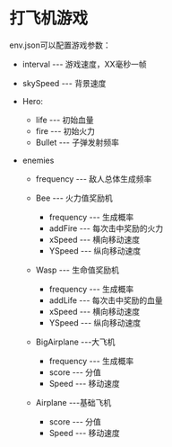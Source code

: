 # 打飞机游戏

env.json可以配置游戏参数：

+ interval --- 游戏速度，XX毫秒一帧
+ skySpeed --- 背景速度
+ Hero:
  + life --- 初始血量
  + fire --- 初始火力
  + Bullet --- 子弹发射频率
  
+ enemies
  + frequency --- 敌人总体生成频率

  + Bee --- 火力值奖励机
    + frequency --- 生成概率
    + addFire --- 每次击中奖励的火力
    + xSpeed --- 横向移动速度
    + YSpeed --- 纵向移动速度

  + Wasp --- 生命值奖励机
    + frequency --- 生成概率
    + addLife --- 每次击中奖励的血量
    + xSpeed --- 横向移动速度
    + YSpeed --- 纵向移动速度

  + BigAirplane ---大飞机
    + frequency --- 生成概率
    + score --- 分值
    + Speed --- 移动速度

  + Airplane ---基础飞机
    + score --- 分值
    + Speed --- 移动速度
